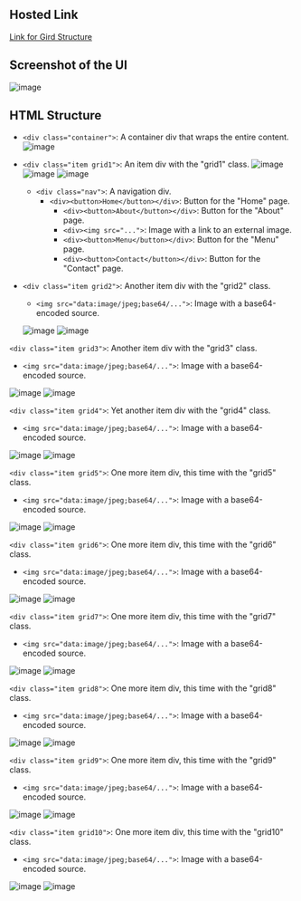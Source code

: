 ## Hosted Link
[Link for Gird Structure](https://karan9927.github.io/CSS/Assignment%209%20-%20Grid%20Structure/)
## Screenshot of the UI
![image](https://github.com/Karan9927/CSS/assets/115612744/1356fa2a-05e3-4019-b601-05c2101775e8)
## HTML Structure
   - `<div class="container">`: A container div that wraps the entire content.
 ![image](https://github.com/Karan9927/CSS/assets/115612744/2eee0284-6ed8-444f-9d1c-f32806191e37)
    
- `<div class="item grid1">`: An item div with the "grid1" class.
![image](https://github.com/Karan9927/CSS/assets/115612744/9c48747e-a7ad-4dfe-9640-213de625f8f4)
![image](https://github.com/Karan9927/CSS/assets/115612744/735df0db-c4c5-4fa2-9a88-8f7c38703b36)
![image](https://github.com/Karan9927/CSS/assets/115612744/c3e696a3-8b8e-40c1-9019-c0d14a628d47)

  - `<div class="nav">`: A navigation div.
    - `<div><button>Home</button></div>`: Button for the "Home" page.
      - `<div><button>About</button></div>`: Button for the "About" page.
      - `<div><img src="...">`: Image with a link to an external image.
      - `<div><button>Menu</button></div>`: Button for the "Menu" page.
      - `<div><button>Contact</button></div>`: Button for the "Contact" page.
           
- `<div class="item grid2">`: Another item div with the "grid2" class.
  - `<img src="data:image/jpeg;base64/...">`: Image with a base64-encoded source.
   
  ![image](https://github.com/Karan9927/CSS/assets/115612744/6f1c17e4-99c2-4944-8461-f5e0952135c1)
![image](https://github.com/Karan9927/CSS/assets/115612744/213f4542-9af9-4bbe-a5bb-57f88a899b40)

`<div class="item grid3">`: Another item div with the "grid3" class.
  - `<img src="data:image/jpeg;base64/...">`: Image with a base64-encoded source.
   
![image](https://github.com/Karan9927/CSS/assets/115612744/f416b661-e7ab-41d2-9dd1-be7ce6450b97)
![image](https://github.com/Karan9927/CSS/assets/115612744/513b91d2-996f-4803-b116-4105865afd5e)

`<div class="item grid4">`: Yet another item div with the "grid4" class.
  - `<img src="data:image/jpeg;base64/...">`: Image with a base64-encoded source.
    
 ![image](https://github.com/Karan9927/CSS/assets/115612744/e7d39c60-ef2c-4b87-b224-965ae9dd5de1)
  ![image](https://github.com/Karan9927/CSS/assets/115612744/0fda09da-ed98-428b-be8c-ddba5a194e1b)
  
`<div class="item grid5">`: One more item div, this time with the "grid5" class.
  - `<img src="data:image/jpeg;base64/...">`: Image with a base64-encoded source.
   
![image](https://github.com/Karan9927/CSS/assets/115612744/7acbfe34-5bf7-432d-bdbc-ea2f7fafe37e)
![image](https://github.com/Karan9927/CSS/assets/115612744/03978e81-684d-42ce-bd60-f04e5cc0cf3b)

`<div class="item grid6">`: One more item div, this time with the "grid6" class.
  - `<img src="data:image/jpeg;base64/...">`: Image with a base64-encoded source.
   
![image](https://github.com/Karan9927/CSS/assets/115612744/7223f3f7-5790-4223-882f-fe34f3e8ce20)
![image](https://github.com/Karan9927/CSS/assets/115612744/08226045-a8ec-48e1-839f-a71def0fff9d)

`<div class="item grid7">`: One more item div, this time with the "grid7" class.
  - `<img src="data:image/jpeg;base64/...">`: Image with a base64-encoded source.
   
![image](https://github.com/Karan9927/CSS/assets/115612744/523be705-bcb9-405d-9f13-a08b1dbb7e67)
![image](https://github.com/Karan9927/CSS/assets/115612744/3426850d-79df-4c7f-a2e5-7fe19bd70ea8)

`<div class="item grid8">`: One more item div, this time with the "grid8" class.
  - `<img src="data:image/jpeg;base64/...">`: Image with a base64-encoded source.
   
![image](https://github.com/Karan9927/CSS/assets/115612744/a1a549c5-6f0c-4fea-b54b-bc8cb12dcef3)
![image](https://github.com/Karan9927/CSS/assets/115612744/d94dd37e-1933-4b8b-ad0b-91511f9784c3)

`<div class="item grid9">`: One more item div, this time with the "grid9" class.
  - `<img src="data:image/jpeg;base64/...">`: Image with a base64-encoded source.
   
![image](https://github.com/Karan9927/CSS/assets/115612744/774a5016-6a60-421a-a931-5758bd93c4b2)
![image](https://github.com/Karan9927/CSS/assets/115612744/871bc563-edce-4a6c-909f-ea4881a6a16b)

`<div class="item grid10">`: One more item div, this time with the "grid10" class.
  - `<img src="data:image/jpeg;base64/...">`: Image with a base64-encoded source.
   
![image](https://github.com/Karan9927/CSS/assets/115612744/f9753454-a9e1-429f-8cb3-b94bdd8398d9)
![image](https://github.com/Karan9927/CSS/assets/115612744/97101281-b1ac-4b1e-8b07-f6f9c600944c)

